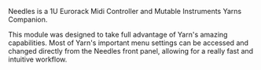 Needles
is a 1U Eurorack Midi Controller and Mutable Instruments Yarns Companion.

This module was designed to take full advantage of Yarn's amazing capabilities. Most of Yarn's important menu settings can be accessed and changed directly from the Needles front panel, allowing for a really fast and intuitive workflow.
